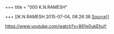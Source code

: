 +++
title = "000 K.N.RAMESH"

+++
[[K.N.RAMESH	2015-07-04, 08:26:38 [Source](https://groups.google.com/g/samskrita/c/lqxNo1iq8U8)]]



<https://www.youtube.com/watch?v=861eGukEhuY>  

